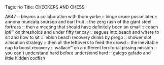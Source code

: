 Tags: rio
Title: CHECKERS AND CHESS
  
∆647 :: bleams a collaboration with thom yorke :: binge crone posse later :: annona muricata soursop and earl fruit ::  the zerg rush of the giant steel fortress :: then a meeting that should have definitely been an email :: coach ipti™ on thresholds and under fifty tencay :: segues into beach and where to sit and how to sit :: leblon beach recovery drinks by prego :: shower slot allocation strategy :: then all the leftovers to feed the crowd :: the inevitable nap to boost recovery :: wallace™ on a different territorial pissing mission :: you can't understand hard before understand hard :: galego gelado and little hidden codfish 
